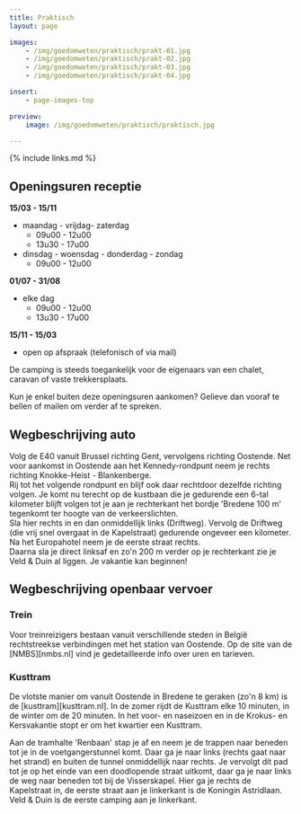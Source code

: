 ```yaml
---
title: Praktisch
layout: page

images:
    - /img/goedomweten/praktisch/prakt-01.jpg
    - /img/goedomweten/praktisch/prakt-02.jpg
    - /img/goedomweten/praktisch/prakt-03.jpg
    - /img/goedomweten/praktisch/prakt-04.jpg

insert:
    - page-images-top

preview:
    image: /img/goedomweten/praktisch/praktisch.jpg

---
```


{% include links.md %}

## Openingsuren receptie


<B>15/03 - 15/11</B>
- maandag - vrijdag- zaterdag
    - 09u00 - 12u00
    - 13u30 - 17u00
- dinsdag - woensdag - donderdag - zondag
    - 09u00 - 12u00

<B>01/07 - 31/08</B>
- elke dag
    - 09u00 - 12u00
    - 13u30 - 17u00

<B>15/11 - 15/03</B>
- open op afspraak (telefonisch of via mail)


De camping is steeds toegankelijk voor de eigenaars van een chalet,
caravan of vaste trekkersplaats.

Kun je enkel buiten deze openingsuren aankomen? Gelieve dan vooraf te bellen of mailen om verder af te spreken.



## Wegbeschrijving auto

Volg de E40 vanuit Brussel richting Gent, vervolgens richting Oostende. Net voor aankomst in Oostende aan het Kennedy-rondpunt neem je rechts richting Knokke-Heist - Blankenberge.<br>
Rij tot het volgende rondpunt en blijf ook daar rechtdoor dezelfde richting volgen. Je komt nu terecht op de kustbaan die je gedurende een 6-tal kilometer blijft volgen tot je aan je rechterkant het bordje 'Bredene 100 m' tegenkomt ter hoogte van de verkeerslichten.<br>
Sla hier rechts in en dan onmiddellijk links (Driftweg). Vervolg de Driftweg (die vrij snel overgaat in de Kapelstraat) gedurende ongeveer een kilometer. Na het Europahotel neem je de eerste straat rechts.<br>
Daarna sla je direct linksaf en zo'n 200 m verder op je rechterkant zie je Veld & Duin al liggen. Je vakantie kan beginnen!

## Wegbeschrijving openbaar vervoer


### Trein

Voor treinreizigers bestaan vanuit verschillende steden in België rechtstreekse verbindingen met het station van Oostende. Op de site van de [NMBS][nmbs.nl] vind je gedetailleerde info over uren en tarieven.

### Kusttram

De vlotste manier om vanuit Oostende in Bredene te geraken (zo'n 8 km) is de [kusttram][kusttram.nl]. In de zomer rijdt de Kusttram elke 10 minuten, in de winter om de 20 minuten. In het voor- en naseizoen en in de Krokus- en Kersvakantie stopt er om het kwartier een Kusttram.<br>

Aan de tramhalte 'Renbaan' stap je af en neem je de trappen naar beneden tot je in de voetgangerstunnel komt. Daar ga je naar links (rechts gaat naar het strand) en buiten de tunnel onmiddellijk naar rechts. Je vervolgt dit pad tot je op het einde van een doodlopende straat uitkomt, daar ga je naar links de weg naar beneden tot bij de Visserskapel. Hier ga je rechts de Kapelstraat in, de eerste straat aan je linkerkant is de Koningin Astridlaan. Veld & Duin is de eerste camping aan je linkerkant.
